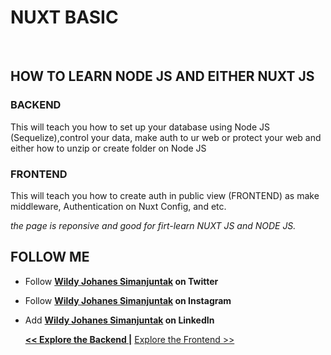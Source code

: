 # NUXT BASIC


<br />

## HOW TO LEARN NODE JS AND EITHER NUXT JS

### BACKEND
<div>
  <p>This will teach you how to set up your database using Node JS (Sequelize),control your data, make auth to ur web or protect your web and either how to unzip or create folder on Node JS</p>
</div>


### FRONTEND
<div>
  <p>This will teach you how to create auth in public view (FRONTEND) as make middleware, Authentication on Nuxt Config, and etc.</p>
</div>

<em> the page is reponsive and good for firt-learn NUXT JS and NODE JS.</em>

## FOLLOW ME
- Follow **<a href="https://twitter.com/jo_14m/">Wildy Johanes Simanjuntak</a> on Twitter**
- Follow **<a href="https://instagram.com/jo.14m">Wildy Johanes Simanjuntak</a> on Instagram**
- Add **<a href="https://www.linkedin.com/in/wildy-simanjuntak">Wildy Johanes Simanjuntak</a> on LinkedIn**

  <p display: flex>
    <a href="https://github.com/wildy13/nuxt-basic/tree/master/backend" width="200"><strong> << Explore the Backend |</strong></a>
    <a href="https://github.com/wildy13/nuxt-basic/tree/master/frontend" width="200">Explore the Frontend  >></a>
  </p>